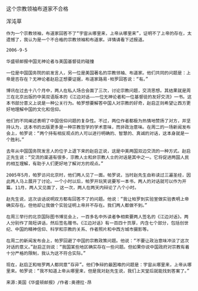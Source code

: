 这个宗教领袖布道家不合格

浑沌草


    作为一个宗教领袖，布道家回答不了“宇宙从哪里来，上帝从哪里来”，证明不了上帝的存在，太遗憾了，我认为是一个不合格的宗教领袖和布道家。详情请看下述报道。

    2006-9-5

    华盛顿邮报中国无神论者与美国基督徒的碰撞

    一位是中国国务院的前发言人，另一位是美国著名的宗教领袖、布道家。他们共同的问题是：上帝是否存在？无神论者赵启正想要证据，布道家路易·帕罗回答说：“有。”

    博讯在过去十八个月中，两人在私人场合会面了三次，讨论宗教问题，交流思想。其结果就是周三在北京出版的中英双语版本的《江边对话——一位无神论者和一位基督徒的友好交流》一书。这本书部分意义上说是一种公关行为。帕罗想要解答中国人对宗教的好奇，赵启正则希望让西方更好地理解中国的文化和信仰。

    他们的不同阐述表明了中国信仰问题的复杂性。不过，两位作者都极为热情地赞扬了对方，并坚持认为，这本书的出版更多是一种宗教哲学的学术意味，而非政治意味。在周二的一场新闻发布会上，帕罗说：“两个持有相反观点的人可以进行明确的、智慧的、真诚的对话，这本身就是一个胜利。”

    去年从中国国务院发言人的位子上退下来的赵启正说，这是中美两国双边交流的一种方式。赵启正先生说：“交流的渠道有很多，宗教人士和非宗教人士的对话是其中之一。它将促进两国人民的相互理解，有助于人们更好地了解对方的观点。”

    2005年5月，帕罗访问北京时，他们两人见了一面。帕罗说，当时赵先生自称读过三遍圣经，因此两人马上展开了讨论。一个小时以后，帕罗开玩笑说要写一本书，两人的对话就可以作为开篇。11月，两人又见面了，这一次，两人在两天内辩论了八个小时。

    赵先生说，这次谈话说明双方都有回答不了的问题。他说：“我让帕罗到实验室做实验表明上帝确实存在。但他却让我做个实验证明上帝并不存在。我们两人都做不到。”

    在周三举行的北京国际图书博览会上，一百多名中外读者争相索要两人签名的《江边对话》。两人分别作了简短讲话，然后签名赠书。《江边对话》有一百四十页厚，内含七个部分，包括创世纪、中国的精神信仰、科学和宗教的关系、作者照片和中西方城市摄影等。

    在周二的新闻发布会上，帕罗回避了中国的宗教政策问题。他说：“不要让政治意味冲淡了这次对话的意义。”赵启正则说：“我国某些地区确实存在一些问题。但如果你说中国政府对宗教有着十分严格的限制，我认为这不符合实际。”

    现在，赵启正和帕罗两人都同意“存异”。他们争辩的最困难的问题是：宇宙从哪里来，上帝从哪里来。帕罗说：“我不知道上帝从哪里来，但是我对赵先生说，我们上天堂后就能找到答案了。”

    来源:美国《华盛顿邮报》/作者:奥德拉·昂



